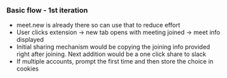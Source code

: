 
### Basic flow - 1st iteration

- meet.new is already there so can use that to reduce effort
- User clicks extension -> new tab opens with meeting joined -> meet info displayed
- Initial sharing mechanism would be copying the joining info provided right after joining. Next addition would be a one click share to slack
- If multiple accounts, prompt the first time and then store the choice in cookies
